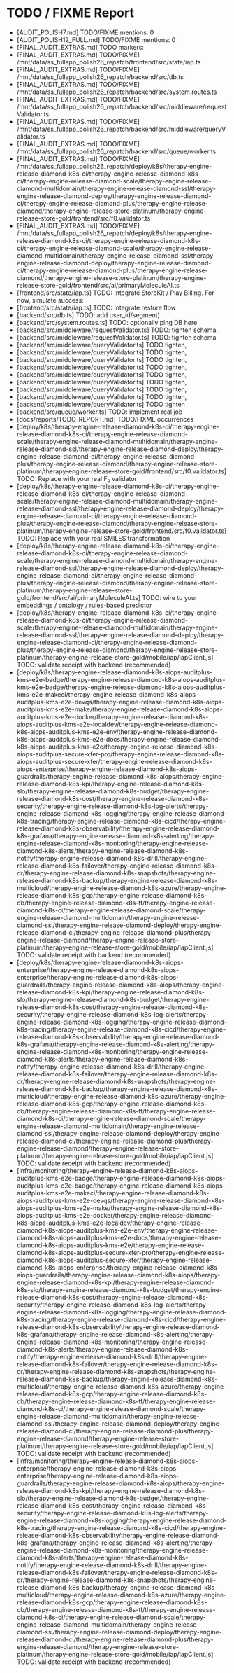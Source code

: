 # TODO / FIXME Report

- [AUDIT_POLISH7.md] TODO/FIXME mentions: 0
- [AUDIT_POLISH12_FULL.md] TODO/FIXME mentions: 0
- [FINAL_AUDIT_EXTRAS.md] TODO markers:
- [FINAL_AUDIT_EXTRAS.md] TODO/FIXME] /mnt/data/ss_fullapp_polish26_repatch/frontend/src/state/iap.ts
- [FINAL_AUDIT_EXTRAS.md] TODO/FIXME] /mnt/data/ss_fullapp_polish26_repatch/backend/src/db.ts
- [FINAL_AUDIT_EXTRAS.md] TODO/FIXME] /mnt/data/ss_fullapp_polish26_repatch/backend/src/system.routes.ts
- [FINAL_AUDIT_EXTRAS.md] TODO/FIXME] /mnt/data/ss_fullapp_polish26_repatch/backend/src/middleware/requestValidator.ts
- [FINAL_AUDIT_EXTRAS.md] TODO/FIXME] /mnt/data/ss_fullapp_polish26_repatch/backend/src/middleware/queryValidator.ts
- [FINAL_AUDIT_EXTRAS.md] TODO/FIXME] /mnt/data/ss_fullapp_polish26_repatch/backend/src/queue/worker.ts
- [FINAL_AUDIT_EXTRAS.md] TODO/FIXME] /mnt/data/ss_fullapp_polish26_repatch/deploy/k8s/therapy-engine-release-diamond-k8s-ci/therapy-engine-release-diamond-k8s-ci/therapy-engine-release-diamond-scale/therapy-engine-release-diamond-multidomain/therapy-engine-release-diamond-ssl/therapy-engine-release-diamond-deploy/therapy-engine-release-diamond-ci/therapy-engine-release-diamond-plus/therapy-engine-release-diamond/therapy-engine-release-store-platinum/therapy-engine-release-store-gold/frontend/src/f0.validator.ts
- [FINAL_AUDIT_EXTRAS.md] TODO/FIXME] /mnt/data/ss_fullapp_polish26_repatch/deploy/k8s/therapy-engine-release-diamond-k8s-ci/therapy-engine-release-diamond-k8s-ci/therapy-engine-release-diamond-scale/therapy-engine-release-diamond-multidomain/therapy-engine-release-diamond-ssl/therapy-engine-release-diamond-deploy/therapy-engine-release-diamond-ci/therapy-engine-release-diamond-plus/therapy-engine-release-diamond/therapy-engine-release-store-platinum/therapy-engine-release-store-gold/frontend/src/ai/primaryMoleculeAI.ts
- [frontend/src/state/iap.ts] TODO: Integrate StoreKit / Play Billing. For now, simulate success:
- [frontend/src/state/iap.ts] TODO: Integrate restore flow
- [backend/src/db.ts] TODO: add user_id/segment)
- [backend/src/system.routes.ts] TODO: optionally ping DB here
- [backend/src/middleware/requestValidator.ts] TODO: tighten schema,
- [backend/src/middleware/requestValidator.ts] TODO: tighten schema
- [backend/src/middleware/queryValidator.ts] TODO tighten,
- [backend/src/middleware/queryValidator.ts] TODO tighten,
- [backend/src/middleware/queryValidator.ts] TODO tighten,
- [backend/src/middleware/queryValidator.ts] TODO tighten,
- [backend/src/middleware/queryValidator.ts] TODO tighten,
- [backend/src/middleware/queryValidator.ts] TODO tighten,
- [backend/src/middleware/queryValidator.ts] TODO tighten,
- [backend/src/middleware/queryValidator.ts] TODO tighten,
- [backend/src/middleware/queryValidator.ts] TODO tighten
- [backend/src/queue/worker.ts] TODO: implement real job
- [docs/reports/TODO_REPORT.md] TODO/FIXME occurrences
- [deploy/k8s/therapy-engine-release-diamond-k8s-ci/therapy-engine-release-diamond-k8s-ci/therapy-engine-release-diamond-scale/therapy-engine-release-diamond-multidomain/therapy-engine-release-diamond-ssl/therapy-engine-release-diamond-deploy/therapy-engine-release-diamond-ci/therapy-engine-release-diamond-plus/therapy-engine-release-diamond/therapy-engine-release-store-platinum/therapy-engine-release-store-gold/frontend/src/f0.validator.ts] TODO: Replace with your real F₀ validator
- [deploy/k8s/therapy-engine-release-diamond-k8s-ci/therapy-engine-release-diamond-k8s-ci/therapy-engine-release-diamond-scale/therapy-engine-release-diamond-multidomain/therapy-engine-release-diamond-ssl/therapy-engine-release-diamond-deploy/therapy-engine-release-diamond-ci/therapy-engine-release-diamond-plus/therapy-engine-release-diamond/therapy-engine-release-store-platinum/therapy-engine-release-store-gold/frontend/src/f0.validator.ts] TODO: Replace with your real SMILES transformation
- [deploy/k8s/therapy-engine-release-diamond-k8s-ci/therapy-engine-release-diamond-k8s-ci/therapy-engine-release-diamond-scale/therapy-engine-release-diamond-multidomain/therapy-engine-release-diamond-ssl/therapy-engine-release-diamond-deploy/therapy-engine-release-diamond-ci/therapy-engine-release-diamond-plus/therapy-engine-release-diamond/therapy-engine-release-store-platinum/therapy-engine-release-store-gold/frontend/src/ai/primaryMoleculeAI.ts] TODO: wire to your embeddings / ontology / rules-based predictor
- [deploy/k8s/therapy-engine-release-diamond-k8s-ci/therapy-engine-release-diamond-k8s-ci/therapy-engine-release-diamond-scale/therapy-engine-release-diamond-multidomain/therapy-engine-release-diamond-ssl/therapy-engine-release-diamond-deploy/therapy-engine-release-diamond-ci/therapy-engine-release-diamond-plus/therapy-engine-release-diamond/therapy-engine-release-store-platinum/therapy-engine-release-store-gold/mobile/iap/iapClient.js] TODO: validate receipt with backend (recommended)
- [deploy/k8s/therapy-engine-release-diamond-k8s-aiops-auditplus-kms-e2e-badge/therapy-engine-release-diamond-k8s-aiops-auditplus-kms-e2e-badge/therapy-engine-release-diamond-k8s-aiops-auditplus-kms-e2e-makeci/therapy-engine-release-diamond-k8s-aiops-auditplus-kms-e2e-devqs/therapy-engine-release-diamond-k8s-aiops-auditplus-kms-e2e-make/therapy-engine-release-diamond-k8s-aiops-auditplus-kms-e2e-docker/therapy-engine-release-diamond-k8s-aiops-auditplus-kms-e2e-localdev/therapy-engine-release-diamond-k8s-aiops-auditplus-kms-e2e-env/therapy-engine-release-diamond-k8s-aiops-auditplus-kms-e2e-docs/therapy-engine-release-diamond-k8s-aiops-auditplus-kms-e2e/therapy-engine-release-diamond-k8s-aiops-auditplus-secure-xfer-pro/therapy-engine-release-diamond-k8s-aiops-auditplus-secure-xfer/therapy-engine-release-diamond-k8s-aiops-enterprise/therapy-engine-release-diamond-k8s-aiops-guardrails/therapy-engine-release-diamond-k8s-aiops/therapy-engine-release-diamond-k8s-kpi/therapy-engine-release-diamond-k8s-slo/therapy-engine-release-diamond-k8s-budget/therapy-engine-release-diamond-k8s-cost/therapy-engine-release-diamond-k8s-security/therapy-engine-release-diamond-k8s-log-alerts/therapy-engine-release-diamond-k8s-logging/therapy-engine-release-diamond-k8s-tracing/therapy-engine-release-diamond-k8s-cicd/therapy-engine-release-diamond-k8s-observability/therapy-engine-release-diamond-k8s-grafana/therapy-engine-release-diamond-k8s-alerting/therapy-engine-release-diamond-k8s-monitoring/therapy-engine-release-diamond-k8s-alerts/therapy-engine-release-diamond-k8s-notify/therapy-engine-release-diamond-k8s-drill/therapy-engine-release-diamond-k8s-failover/therapy-engine-release-diamond-k8s-dr/therapy-engine-release-diamond-k8s-snapshots/therapy-engine-release-diamond-k8s-backup/therapy-engine-release-diamond-k8s-multicloud/therapy-engine-release-diamond-k8s-azure/therapy-engine-release-diamond-k8s-gcp/therapy-engine-release-diamond-k8s-db/therapy-engine-release-diamond-k8s-tf/therapy-engine-release-diamond-k8s-ci/therapy-engine-release-diamond-scale/therapy-engine-release-diamond-multidomain/therapy-engine-release-diamond-ssl/therapy-engine-release-diamond-deploy/therapy-engine-release-diamond-ci/therapy-engine-release-diamond-plus/therapy-engine-release-diamond/therapy-engine-release-store-platinum/therapy-engine-release-store-gold/mobile/iap/iapClient.js] TODO: validate receipt with backend (recommended)
- [deploy/k8s/therapy-engine-release-diamond-k8s-aiops-enterprise/therapy-engine-release-diamond-k8s-aiops-enterprise/therapy-engine-release-diamond-k8s-aiops-guardrails/therapy-engine-release-diamond-k8s-aiops/therapy-engine-release-diamond-k8s-kpi/therapy-engine-release-diamond-k8s-slo/therapy-engine-release-diamond-k8s-budget/therapy-engine-release-diamond-k8s-cost/therapy-engine-release-diamond-k8s-security/therapy-engine-release-diamond-k8s-log-alerts/therapy-engine-release-diamond-k8s-logging/therapy-engine-release-diamond-k8s-tracing/therapy-engine-release-diamond-k8s-cicd/therapy-engine-release-diamond-k8s-observability/therapy-engine-release-diamond-k8s-grafana/therapy-engine-release-diamond-k8s-alerting/therapy-engine-release-diamond-k8s-monitoring/therapy-engine-release-diamond-k8s-alerts/therapy-engine-release-diamond-k8s-notify/therapy-engine-release-diamond-k8s-drill/therapy-engine-release-diamond-k8s-failover/therapy-engine-release-diamond-k8s-dr/therapy-engine-release-diamond-k8s-snapshots/therapy-engine-release-diamond-k8s-backup/therapy-engine-release-diamond-k8s-multicloud/therapy-engine-release-diamond-k8s-azure/therapy-engine-release-diamond-k8s-gcp/therapy-engine-release-diamond-k8s-db/therapy-engine-release-diamond-k8s-tf/therapy-engine-release-diamond-k8s-ci/therapy-engine-release-diamond-scale/therapy-engine-release-diamond-multidomain/therapy-engine-release-diamond-ssl/therapy-engine-release-diamond-deploy/therapy-engine-release-diamond-ci/therapy-engine-release-diamond-plus/therapy-engine-release-diamond/therapy-engine-release-store-platinum/therapy-engine-release-store-gold/mobile/iap/iapClient.js] TODO: validate receipt with backend (recommended)
- [infra/monitoring/therapy-engine-release-diamond-k8s-aiops-auditplus-kms-e2e-badge/therapy-engine-release-diamond-k8s-aiops-auditplus-kms-e2e-badge/therapy-engine-release-diamond-k8s-aiops-auditplus-kms-e2e-makeci/therapy-engine-release-diamond-k8s-aiops-auditplus-kms-e2e-devqs/therapy-engine-release-diamond-k8s-aiops-auditplus-kms-e2e-make/therapy-engine-release-diamond-k8s-aiops-auditplus-kms-e2e-docker/therapy-engine-release-diamond-k8s-aiops-auditplus-kms-e2e-localdev/therapy-engine-release-diamond-k8s-aiops-auditplus-kms-e2e-env/therapy-engine-release-diamond-k8s-aiops-auditplus-kms-e2e-docs/therapy-engine-release-diamond-k8s-aiops-auditplus-kms-e2e/therapy-engine-release-diamond-k8s-aiops-auditplus-secure-xfer-pro/therapy-engine-release-diamond-k8s-aiops-auditplus-secure-xfer/therapy-engine-release-diamond-k8s-aiops-enterprise/therapy-engine-release-diamond-k8s-aiops-guardrails/therapy-engine-release-diamond-k8s-aiops/therapy-engine-release-diamond-k8s-kpi/therapy-engine-release-diamond-k8s-slo/therapy-engine-release-diamond-k8s-budget/therapy-engine-release-diamond-k8s-cost/therapy-engine-release-diamond-k8s-security/therapy-engine-release-diamond-k8s-log-alerts/therapy-engine-release-diamond-k8s-logging/therapy-engine-release-diamond-k8s-tracing/therapy-engine-release-diamond-k8s-cicd/therapy-engine-release-diamond-k8s-observability/therapy-engine-release-diamond-k8s-grafana/therapy-engine-release-diamond-k8s-alerting/therapy-engine-release-diamond-k8s-monitoring/therapy-engine-release-diamond-k8s-alerts/therapy-engine-release-diamond-k8s-notify/therapy-engine-release-diamond-k8s-drill/therapy-engine-release-diamond-k8s-failover/therapy-engine-release-diamond-k8s-dr/therapy-engine-release-diamond-k8s-snapshots/therapy-engine-release-diamond-k8s-backup/therapy-engine-release-diamond-k8s-multicloud/therapy-engine-release-diamond-k8s-azure/therapy-engine-release-diamond-k8s-gcp/therapy-engine-release-diamond-k8s-db/therapy-engine-release-diamond-k8s-tf/therapy-engine-release-diamond-k8s-ci/therapy-engine-release-diamond-scale/therapy-engine-release-diamond-multidomain/therapy-engine-release-diamond-ssl/therapy-engine-release-diamond-deploy/therapy-engine-release-diamond-ci/therapy-engine-release-diamond-plus/therapy-engine-release-diamond/therapy-engine-release-store-platinum/therapy-engine-release-store-gold/mobile/iap/iapClient.js] TODO: validate receipt with backend (recommended)
- [infra/monitoring/therapy-engine-release-diamond-k8s-aiops-enterprise/therapy-engine-release-diamond-k8s-aiops-enterprise/therapy-engine-release-diamond-k8s-aiops-guardrails/therapy-engine-release-diamond-k8s-aiops/therapy-engine-release-diamond-k8s-kpi/therapy-engine-release-diamond-k8s-slo/therapy-engine-release-diamond-k8s-budget/therapy-engine-release-diamond-k8s-cost/therapy-engine-release-diamond-k8s-security/therapy-engine-release-diamond-k8s-log-alerts/therapy-engine-release-diamond-k8s-logging/therapy-engine-release-diamond-k8s-tracing/therapy-engine-release-diamond-k8s-cicd/therapy-engine-release-diamond-k8s-observability/therapy-engine-release-diamond-k8s-grafana/therapy-engine-release-diamond-k8s-alerting/therapy-engine-release-diamond-k8s-monitoring/therapy-engine-release-diamond-k8s-alerts/therapy-engine-release-diamond-k8s-notify/therapy-engine-release-diamond-k8s-drill/therapy-engine-release-diamond-k8s-failover/therapy-engine-release-diamond-k8s-dr/therapy-engine-release-diamond-k8s-snapshots/therapy-engine-release-diamond-k8s-backup/therapy-engine-release-diamond-k8s-multicloud/therapy-engine-release-diamond-k8s-azure/therapy-engine-release-diamond-k8s-gcp/therapy-engine-release-diamond-k8s-db/therapy-engine-release-diamond-k8s-tf/therapy-engine-release-diamond-k8s-ci/therapy-engine-release-diamond-scale/therapy-engine-release-diamond-multidomain/therapy-engine-release-diamond-ssl/therapy-engine-release-diamond-deploy/therapy-engine-release-diamond-ci/therapy-engine-release-diamond-plus/therapy-engine-release-diamond/therapy-engine-release-store-platinum/therapy-engine-release-store-gold/mobile/iap/iapClient.js] TODO: validate receipt with backend (recommended)